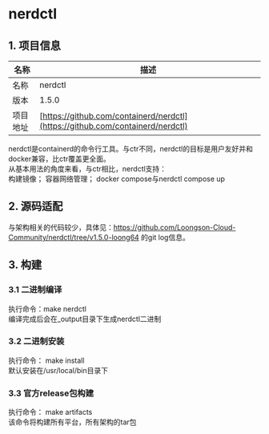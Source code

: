 # nerdctl   

## 1. 项目信息
|名称       |描述|
|--         |--|
|名称       |nerdctl|
|版本       |1.5.0|
|项目地址   |[https://github.com/containerd/nerdctl](https://github.com/containerd/nerdctl)|

nerdctl是containerd的命令行工具。与ctr不同，nerdctl的目标是用户友好并和docker兼容，比ctr覆盖更全面。     
从基本用法的角度来看，与ctr相比，nerdctl支持：    
构建镜像；
容器网络管理；
docker compose与nerdctl compose up

## 2. 源码适配
与架构相关的代码较少，具体见：https://github.com/Loongson-Cloud-Community/nerdctl/tree/v1.5.0-loong64 的git log信息。

## 3. 构建
### 3.1 二进制编译
执行命令：make nerdctl         
编译完成后会在_output目录下生成nerdctl二进制

### 3.2 二进制安装
执行命令： make install      
默认安装在/usr/local/bin目录下

### 3.3 官方release包构建
执行命令： make artifacts   
该命令将构建所有平台，所有架构的tar包
